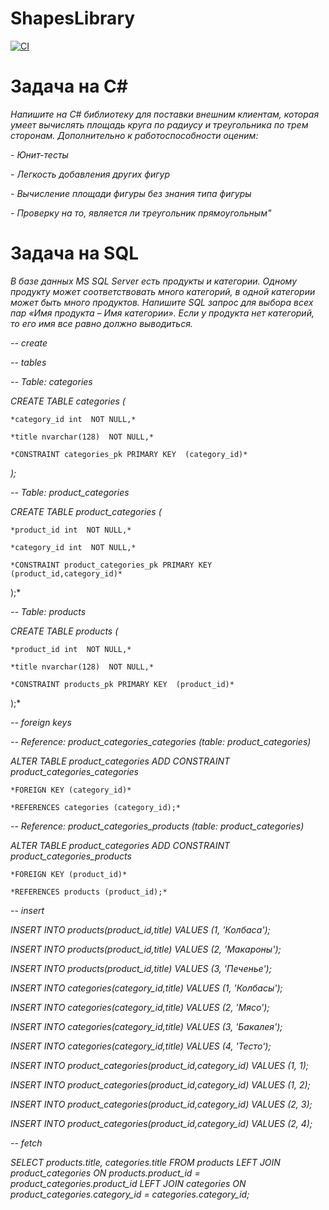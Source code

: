 # ShapesLibrary

[![CI](https://github.com/Petr123qwerty123/ShapesLibrary/actions/workflows/dotnet.yml/badge.svg)](https://github.com/Petr123qwerty123/ShapesLibrary/actions/workflows/dotnet.yml)

# Задача на C#

*Напишите на C# библиотеку для поставки внешним клиентам, которая умеет вычислять площадь круга по радиусу и треугольника по трем сторонам. Дополнительно к работоспособности оценим:*

 *- Юнит-тесты*
 
 *- Легкость добавления других фигур*
 
 *- Вычисление площади фигуры без знания типа фигуры*
 
 *- Проверку на то, является ли треугольник прямоугольным"*

# Задача на SQL

*В базе данных MS SQL Server есть продукты и категории. Одному продукту может соответствовать много категорий, в одной категории может быть много продуктов. Напишите SQL запрос для выбора всех пар «Имя продукта – Имя категории». Если у продукта нет категорий, то его имя все равно должно выводиться.*

*-- create*

*-- tables*

*-- Table: categories*

*CREATE TABLE categories (*

    *category_id int  NOT NULL,*
    
    *title nvarchar(128)  NOT NULL,*
    
    *CONSTRAINT categories_pk PRIMARY KEY  (category_id)*
    
*);*


*-- Table: product_categories*

*CREATE TABLE product_categories (*

    *product_id int  NOT NULL,*
    
    *category_id int  NOT NULL,*
    
    *CONSTRAINT product_categories_pk PRIMARY KEY  (product_id,category_id)*
    
);*


*-- Table: products*

*CREATE TABLE products (*

    *product_id int  NOT NULL,*
    
    *title nvarchar(128)  NOT NULL,*
    
    *CONSTRAINT products_pk PRIMARY KEY  (product_id)*
    
);*


*-- foreign keys*

*-- Reference: product_categories_categories (table: product_categories)*

*ALTER TABLE product_categories ADD CONSTRAINT product_categories_categories*

    *FOREIGN KEY (category_id)*
    
    *REFERENCES categories (category_id);*
    

*-- Reference: product_categories_products (table: product_categories)*

*ALTER TABLE product_categories ADD CONSTRAINT product_categories_products*

    *FOREIGN KEY (product_id)*
    
    *REFERENCES products (product_id);*
    

*-- insert*

*INSERT INTO products(product_id,title) VALUES (1, 'Колбаса');*

*INSERT INTO products(product_id,title) VALUES (2, 'Макароны');*

*INSERT INTO products(product_id,title) VALUES (3, 'Печенье');*


*INSERT INTO categories(category_id,title) VALUES (1, 'Колбасы');*

*INSERT INTO categories(category_id,title) VALUES (2, 'Мясо');*

*INSERT INTO categories(category_id,title) VALUES (3, 'Бакалея');*

*INSERT INTO categories(category_id,title) VALUES (4, 'Тесто');*


*INSERT INTO product_categories(product_id,category_id) VALUES (1, 1);*

*INSERT INTO product_categories(product_id,category_id) VALUES (1, 2);*

*INSERT INTO product_categories(product_id,category_id) VALUES (2, 3);*

*INSERT INTO product_categories(product_id,category_id) VALUES (2, 4);*


*-- fetch*

*SELECT products.title, categories.title FROM products LEFT JOIN product_categories ON products.product_id = product_categories.product_id LEFT JOIN categories ON product_categories.category_id = categories.category_id;*
